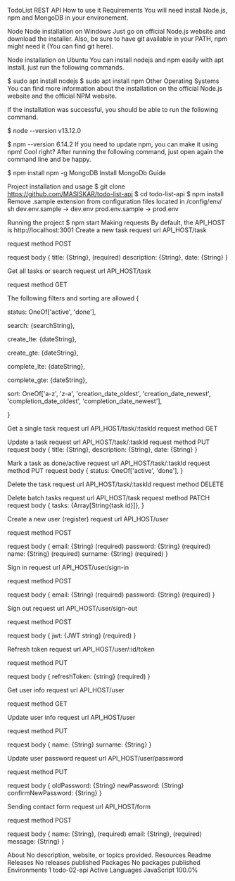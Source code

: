 TodoList REST API
How to use it
Requirements
You will need install Node.js, npm and MongoDB in your environement.

Node
Node installation on Windows
Just go on official Node.js website and download the installer. Also, be sure to have git available in your PATH, npm might need it (You can find git here).

Node installation on Ubuntu
You can install nodejs and npm easily with apt install, just run the following commands.

$ sudo apt install nodejs
$ sudo apt install npm
Other Operating Systems
You can find more information about the installation on the official Node.js website and the official NPM website.

If the installation was successful, you should be able to run the following command.

$ node --version
v13.12.0

$ npm --version
6.14.2
If you need to update npm, you can make it using npm! Cool right? After running the following command, just open again the command line and be happy.

$ npm install npm -g
MongoDB
Install MongoDb Guide

Project installation and usage
$ git clone https://github.com/MASISKAR/todo-list-api
$ cd todo-list-api
$ npm install
Remove .sample extension from configuration files located in /config/env/ sh dev.env.sample -> dev.env prod.env.sample -> prod.env

Running the project
$ npm start
Making requests
By default, the API_HOST is http://localhost:3001
Create a new task
request url API_HOST/task

request method POST

request body { title: {String}, (required) description: {String}, date: {String} }

Get all tasks or search
request url API_HOST/task

request method GET

The following filters and sorting are allowed
{

status: OneOf['active', 'done'],

search: {searchString},

create_lte: {dateString},

create_gte: {dateString},

complete_lte: {dateString},

complete_gte: {dateString},

sort: OneOf['a-z', 'z-a', 'creation_date_oldest', 'creation_date_newest', 'completion_date_oldest', 'completion_date_newest'],

}

Get a single task
request url API_HOST/task/:taskId request method GET

Update a task
request url API_HOST/task/:taskId request method PUT request body { title: {String}, description: {String}, date: {String} }

Mark a task as done/active
request url API_HOST/task/:taskId request method PUT request body { status: OneOf['active', 'done'], }

Delete the task
request url API_HOST/task/:taskId request method DELETE

Delete batch tasks
request url API_HOST/task request method PATCH request body { tasks: {Array[String{task id}]}, }

Create a new user (register)
request url API_HOST/user

request method POST

request body { email: {String} (required) password: {String} (required) name: {String} (required) surname: {String} (required) }

Sign in
request url API_HOST/user/sign-in

request method POST

request body { email: {String} (required) password: {String} (required) }

Sign out
request url API_HOST/user/sign-out

request method POST

request body { jwt: {JWT string} (required) }

Refresh token
request url API_HOST/user/:id/token

request method PUT

request body { refreshToken: {string} (required) }

Get user info
request url API_HOST/user

request method GET

Update user info
request url API_HOST/user

request method PUT

request body { name: {String} surname: {String} }

Update user password
request url API_HOST/user/password

request method PUT

request body { oldPassword: {String} newPassword: {String} confirmNewPassword: {String} }

Sending contact form
request url API_HOST/form

request method POST

request body { name: {String}, (required) email: {String}, (required) message: {String} }

About
No description, website, or topics provided.
Resources
 Readme
Releases
No releases published
Packages
No packages published
Environments 1
 todo-02-api Active
Languages
JavaScript
100.0%

